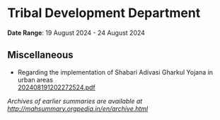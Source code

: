 # Tribal Development Department

**Date Range**: 19 August 2024 - 24 August 2024


## Miscellaneous
- Regarding the implementation of Shabari Adivasi Gharkul Yojana in urban areas\
  [202408191202272524.pdf](https://gr.maharashtra.gov.in/Site/Upload/Government%20Resolutions/English/202408191202272524.pdf)


*Archives of earlier summaries are available at http://mahsummary.orgpedia.in/en/archive.html*